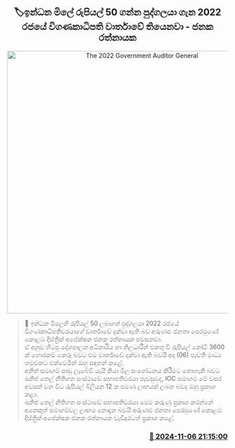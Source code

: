 <p align='center'><b><h2 align='center' title='The 2022 Government Auditor General's report is about the person who takes 50 rupees in the price of fuel - Janaka Ratnayake'>🏷ඉන්ධන මි​ලේ රුපියල් 50 ගන්න පුද්ගලයා ගැන 2022 රජයේ විගණකාධිපති වාර්තාවේ තියෙනවා - ජනක රත්නායක</h2></b></p>
<p align='center'><img src='https://helakuru.sgp1.cdn.digitaloceanspaces.com/esana/images/lib/janaka-rathnayake-elec.jpg' width='600' alt='The 2022 Government Auditor General's report is about the person who takes 50 rupees in the price of fuel - Janaka Ratnayake'></p>

>📝 ඉන්ධන මිලෙහි රුපියල් 50 ලබාගත් පුද්ගලයා 2022 රජයේ විගණකාධිපතිවරයාගේ වාර්තාවේ දක්වා ඇති බව අරුණළු ජනතා පෙරමුණේ කොළඹ දිස්ත්‍රික් අපේක්ෂක ජනක රත්නායක පවසනවා.<br>ඒ අනුව හිටපු දේශපාලන අධිකාරිය හා නිලධාරීන් එකතු වී රුපියල් කෝටි 3600 ක් හොරකම් කෙරූ බවට එම වාර්තාවේ දක්වා ඇති බවයි අද (06) පැවති මාධ්‍ය හමුවකට එක්වෙමින් ඔහු සඳහන් කළේ.<br>අනිත් සමාගම් පාඩු ලැබේවි යැයි කියා මිල සංශෝධනය කිරීමට නොහැකි බවට ඛනිජ තෙල් නීතිගත සංස්ථාවේ සභාපතිවරයා පැවසුවද, IOC සමාගම මේ වසර අවසන් වන විට රුපියල් බිලියන 12 ක පමණ ලාභයක් ලබන බවද ඔහු ප්‍රකාශ කළා.<br>ඛනිජ තෙල් නීතිගත සංස්ථාවේ සභාපතිවරයා මෙම කරුණු ප්‍රකාශ කරන්නේ අනෙකුත් සමාගම්වල ලාභය නොදැන බවයි අරුණළු ජනතා පෙරමුණේ කොළඹ දිස්ත්‍රික් අපේක්ෂක ජනක රත්නායක වැඩිදුරටත් ප්‍රකාශ කළේ. <br>

<h3 align='right'><a href='https://www.helakuru.lk/esana/p/104814/'>📅 2024-11-06 21:15:00</a></h3>
